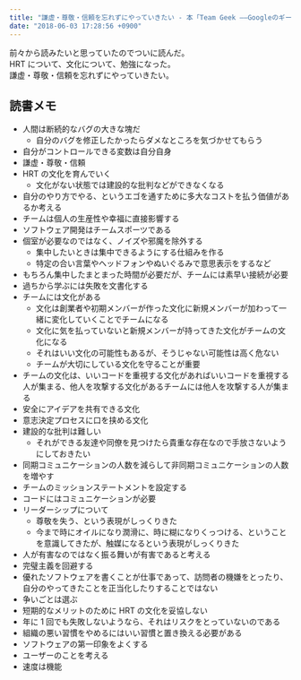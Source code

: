 ```yaml
---
title: "謙虚・尊敬・信頼を忘れずにやっていきたい - 本「Team Geek ――Googleのギークたちはいかにしてチームを作るのか」の感想"
date: "2018-06-03 17:28:56 +0900"
---
```


前々から読みたいと思っていたのでついに読んだ。  
HRT について、文化について、勉強になった。  
謙虚・尊敬・信頼を忘れずにやっていきたい。

## 読書メモ

- 人間は断続的なバグの大きな塊だ
    - 自分のバグを修正したかったらダメなところを気づかせてもらう
- 自分がコントロールできる変数は自分自身
- 謙虚・尊敬・信頼
- HRT の文化を育んでいく
    - 文化がない状態では建設的な批判などができなくなる
- 自分のやり方でやる、というエゴを通すために多大なコストを払う価値があるか考える
- チームは個人の生産性や幸福に直接影響する
- ソフトウェア開発はチームスポーツである
- 個室が必要なのではなく、ノイズや邪魔を除外する
    - 集中したいときは集中できるようにする仕組みを作る
    - 特定の合い言葉やヘッドフォンやぬいぐるみで意思表示をするなど
- もちろん集中したまとまった時間が必要だが、チームには素早い接続が必要
- 過ちから学ぶには失敗を文書化する
- チームには文化がある
    - 文化は創業者や初期メンバーが作った文化に新規メンバーが加わって一緒に変化していくことでチームになる
    - 文化に気を払っていないと新規メンバーが持ってきた文化がチームの文化になる
    - それはいい文化の可能性もあるが、そうじゃない可能性は高く危ない
    - チームが大切にしている文化を守ることが重要
- チームの文化は、いいコードを重視する文化があればいいコードを重視する人が集まる、他人を攻撃する文化があるチームには他人を攻撃する人が集まる
- 安全にアイデアを共有できる文化
- 意志決定プロセスに口を挟める文化
- 建設的な批判は難しい
    - それができる友達や同僚を見つけたら貴重な存在なので手放さないようにしておきたい
- 同期コミュニケーションの人数を減らして非同期コミュニケーションの人数を増やす
- チームのミッションステートメントを設定する
- コードにはコミュニケーションが必要
- リーダーシップについて
    - 尊敬を失う、という表現がしっくりきた
    - 今まで時にオイルになり潤滑に、時に糊になりくっつける、ということを意識してきたが、触媒になるという表現がしっくりきた
- 人が有害なのではなく振る舞いが有害であると考える
- 完璧主義を回避する
- 優れたソフトウェアを書くことが仕事であって、訪問者の機嫌をとったり、自分のやってきたことを正当化したりすることではない
- 争いごとは選ぶ
- 短期的なメリットのために HRT の文化を妥協しない
- 年に 1 回でも失敗しないようなら、それはリスクをとっていないのである
- 組織の悪い習慣をやめるにはいい習慣と置き換える必要がある
- ソフトウェアの第一印象をよくする
- ユーザーのことを考える
- 速度は機能
